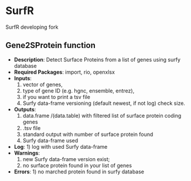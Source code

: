 # SurfR
SurfR developing fork

## Gene2SProtein function

- **Description**: Detect Surface Proteins from a list of genes using surfy database
- **Required Packages**: import, rio, openxlsx
- **Inputs**:   
    1) vector of genes, 
    2) type of gene ID (e.g. hgnc, ensemble, entrez),
    3) if you want to print a tsv file 
    4) Surfy data-frame versioning (default newest, if not log) check size. 
- **Outputs**:  
    1) data.frame /(data.table) with filtered list of surface protein coding genes 
    2) .tsv file 
    3) standard output with number of surface protein found 
    4) Surfy data-frame used
- **Log**: 1) log with used Surfy data-frame 
- **Warnings**: 
    1) new Surfy data-frame version exist;  
    2) no surface protein found in your list of genes
- **Errors**: 1) no marched protein found in surfy database

